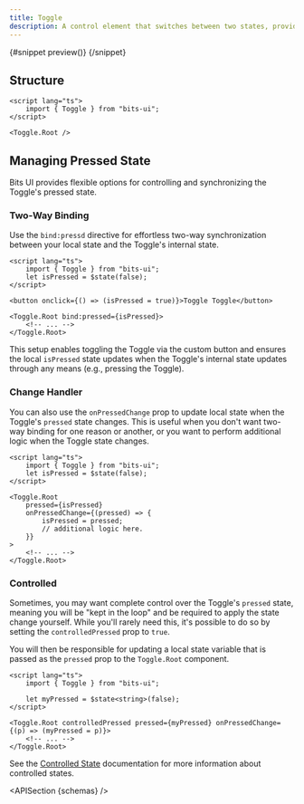 ```yaml
---
title: Toggle
description: A control element that switches between two states, providing a binary choice.
---
```


<script>
	import { APISection, ComponentPreviewV2, ToggleDemo } from '$lib/components/index.js'
	export let schemas;
</script>

<ComponentPreviewV2 name="toggle-demo" comp="Toggle">

{#snippet preview()}
<ToggleDemo />
{/snippet}

</ComponentPreviewV2>

## Structure

```svelte
<script lang="ts">
	import { Toggle } from "bits-ui";
</script>

<Toggle.Root />
```

## Managing Pressed State

Bits UI provides flexible options for controlling and synchronizing the Toggle's pressed state.

### Two-Way Binding

Use the `bind:pressd` directive for effortless two-way synchronization between your local state and the Toggle's internal state.

```svelte {3,6,8}
<script lang="ts">
	import { Toggle } from "bits-ui";
	let isPressed = $state(false);
</script>

<button onclick={() => (isPressed = true)}>Toggle Toggle</button>

<Toggle.Root bind:pressed={isPressed}>
	<!-- ... -->
</Toggle.Root>
```

This setup enables toggling the Toggle via the custom button and ensures the local `isPressed` state updates when the Toggle's internal state updates through any means (e.g., pressing the Toggle).

### Change Handler

You can also use the `onPressedChange` prop to update local state when the Toggle's `pressed` state changes. This is useful when you don't want two-way binding for one reason or another, or you want to perform additional logic when the Toggle state changes.

```svelte {3,7-11}
<script lang="ts">
	import { Toggle } from "bits-ui";
	let isPressed = $state(false);
</script>

<Toggle.Root
	pressed={isPressed}
	onPressedChange={(pressed) => {
		isPressed = pressed;
		// additional logic here.
	}}
>
	<!-- ... -->
</Toggle.Root>
```

### Controlled

Sometimes, you may want complete control over the Toggle's `pressed` state, meaning you will be "kept in the loop" and be required to apply the state change yourself. While you'll rarely need this, it's possible to do so by setting the `controlledPressed` prop to `true`.

You will then be responsible for updating a local state variable that is passed as the `pressed` prop to the `Toggle.Root` component.

```svelte
<script lang="ts">
	import { Toggle } from "bits-ui";

	let myPressed = $state<string>(false);
</script>

<Toggle.Root controlledPressed pressed={myPressed} onPressedChange={(p) => (myPressed = p)}>
	<!-- ... -->
</Toggle.Root>
```

See the [Controlled State](/docs/controlled-state) documentation for more information about controlled states.

<APISection {schemas} />
